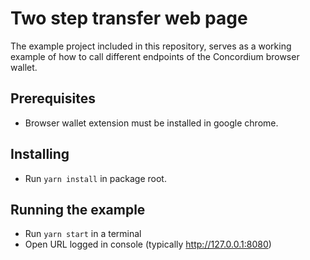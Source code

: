 # Two step transfer web page

The example project included in this repository, serves as a working example of how to call different endpoints of the Concordium browser wallet.

## Prerequisites

-   Browser wallet extension must be installed in google chrome.

## Installing

-   Run `yarn install` in package root.

## Running the example

-   Run `yarn start` in a terminal
-   Open URL logged in console (typically http://127.0.0.1:8080)
